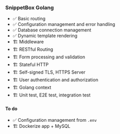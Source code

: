 ### SnippetBox Golang
- :white_check_mark: Basic routing
- :white_check_mark: Configuration management and error handling
- :white_check_mark: Database connection management
- :white_check_mark:  Dynamic template rendering
- :building_construction:  Middleware
- :building_construction:  RESTful Routing
- :building_construction:  Form processing and validation
- :building_construction:  Stateful HTTP
- :building_construction:  Self-signed TLS, HTTPS Server
- :building_construction:  User authentication and authorization
- :building_construction:  Golang context
- :building_construction:  Unit test, E2E test, integration test

#### To do
- :white_check_mark: Configuration management from `.env`
- :building_construction: Dockerize app + MySQL 
